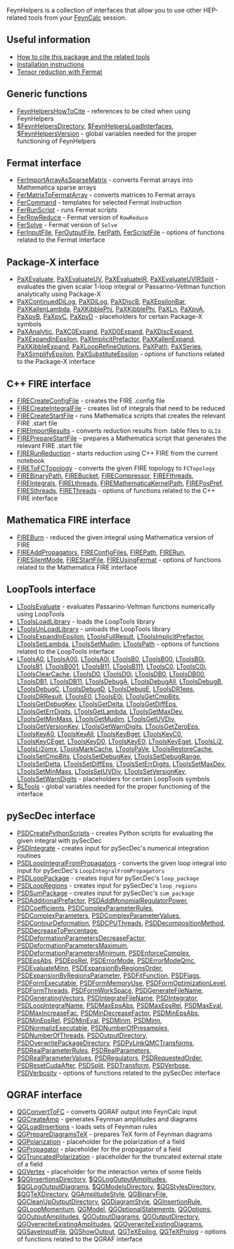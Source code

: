 FeynHelpers is a collection of interfaces that allow you to use other HEP-related tools from your [FeynCalc](https://feyncalc.github.io) session.

## Useful information

 - [How to cite this package and the related tools](Cite.md)
 - [Installation instructions](Install.md)
 - [Tensor reduction with Fermat](TensorReductionWithFermat.md)

## Generic functions

- [FeynHelpersHowToCite](../FeynHelpersHowToCite.md) - references to be cited when using FeynHelpers
 - [\$FeynHelpersDirectory](../\$FeynHelpersDirectory.md), [\$FeynHelpersLoadInterfaces](../\$FeynHelpersLoadInterfaces.md), [\$FeynHelpersVersion](../\$FeynHelpersVersion.md) - global variables needed for the proper functioning of FeynHelpers

## Fermat interface

- [FerImportArrayAsSparseMatrix](../FerImportArrayAsSparseMatrix.md) - converts Fermat arrays into Mathematica sparse arrays
- [FerMatrixToFermatArray](../FerMatrixToFermatArray.md) - converts matrices to Fermat arrays
- [FerCommand](../FerCommand.md) - templates for selected Fermat instruction
- [FerRunScript](../FerRunScript.md) - runs Fermat scripts
- [FerRowReduce](../FerRowReduce.md) - Fermat version of `RowReduce`
- [FerSolve](../FerSolve.md) - Fermat version of `Solve`
- [FerInputFile](../FerInputFile.md), [FerOutputFile](../FerOutputFile.md), [FerPath](../FerPath.md), [FerScriptFile](../FerScriptFile.md) - options of functions related to the Fermat interface

## Package-X interface

 - [PaXEvaluate](../PaXEvaluate.md), [PaXEvaluateUV](../PaXEvaluateUV.md), [PaXEvaluateIR](../PaXEvaluateIR.md), [PaXEvaluateUVIRSplit](../PaXEvaluateUVIRSplit.md) - evaluates the given scalar 1-loop integral or Passarino-Veltman function analytically using Package-X
 - [PaXContinuedDiLog](../PaXContinuedDiLog.md), [PaXDiLog](../PaXDiLog.md), [PaXDiscB](../PaXDiscB.md), [PaXEpsilonBar](../PaXEpsilonBar.md), [PaXKallenLambda](../PaXKallenLambda.md), [PaXKibblePhi](../PaXKibblePhi.md), [PaXKibblePhi](../PaXKibblePhi.md), [PaXLn](../PaXLn.md), [PaXpvA](../PaXpvA.md), [PaXpvB](../PaXpvB.md), [PaXpvC](../PaXpvC.md), [PaXpvD](../PaXpvD.md) - placeholders for certain Package-X symbols
- [PaXAnalytic](../PaXAnalytic.md), [PaXC0Expand](../PaXC0Expand.md), [PaXD0Expand](../PaXD0Expand.md), [PaXDiscExpand](../PaXDiscExpand.md), [PaXExpandInEpsilon](../PaXExpandInEpsilon.md), [PaXImplicitPrefactor](../PaXImplicitPrefactor.md), [PaXKallenExpand](../PaXKallenExpand.md), [PaXKibbleExpand](../PaXKibbleExpand.md), [PaXLoopRefineOptions](../PaXLoopRefineOptions.md), [PaXPath](../PaXPath.md), [PaXSeries](../PaXSeries.md), [PaXSimplifyEpsilon](../PaXSimplifyEpsilon.md), [PaXSubstituteEpsilon](../PaXSubstituteEpsilon.md) - options of functions related to the Package-X interface

## C++ FIRE interface

 - [FIRECreateConfigFile](../FIRECreateConfigFile.md) - creates the FIRE .config file
 - [FIRECreateIntegralFile](../FIRECreateIntegralFile.md) - creates list of integrals that need to be reduced
 - [FIRECreateStartFile](../FIRECreateStartFile.md) - runs Mathematica scripts that creates the relevant FIRE .start file
 - [FIREImportResults](../FIREImportResults.md) - converts reduction results from .table files to `GLI`s
 - [FIREPrepareStartFile](../FIREPrepareStartFile.md) - prepares a Mathematica script that generates the relevant FIRE .start file
 - [FIRERunReduction](../FIRERunReduction.md) - starts reduction using C++ FIRE from the current notebook
 - [FIREToFCTopology](../FIREToFCTopology.md) - converts the given FIRE topology to `FCTopology`
 - [FIREBinaryPath](../FIREBinaryPath.md), [FIREBucket](../FIREBucket.md), [FIRECompressor](../FIRECompressor.md), [FIREFthreads](../FIREFthreads.md), [FIREIntegrals](../FIREIntegrals.md), [FIRELthreads](../FIRELthreads.md), [FIREMathematicaKernelPath](../FIREMathematicaKernelPath.md), [FIREPosPref](../FIREPosPref.md), [FIRESthreads](../FIRESthreads.md), [FIREThreads](../FIREThreads.md) - options of functions related to the C++ FIRE interface

## Mathematica FIRE interface

 - [FIREBurn](../FIREBurn.md) - reduced the given integral using Mathematica version of FIRE
 - [FIREAddPropagators](../FIREAddPropagators.md), [FIREConfigFiles](../FIREConfigFiles.md), [FIREPath](../FIREPath.md), [FIRERun](../FIRERun.md), [FIRESilentMode](../FIRESilentMode.md), [FIREStartFile](../FIREStartFile.md), [FIREUsingFermat](../FIREUsingFermat.md) - options of functions related to the Mathematica FIRE interface

## LoopTools interface

 - [LToolsEvaluate](../LToolsEvaluate.md) - evaluates Passarino-Veltman functions numerically using LoopTools
 - [LToolsLoadLibrary](../LToolsLoadLibrary.md) - loads the LoopTools library
 - [LToolsUnLoadLibrary](../LToolsUnLoadLibrary.md) - unloads the LoopTools library
 - [LToolsExpandInEpsilon](../LToolsExpandInEpsilon.md), [LToolsFullResult](../LToolsFullResult.md), [LToolsImplicitPrefactor](../LToolsImplicitPrefactor.md), [LToolsSetLambda](../LToolsSetLambda.md), [LToolsSetMudim](../LToolsSetMudim.md), [LToolsPath](../LToolsPath.md) - options of functions related to the LoopTools interface
 - [LToolsA0](../LToolsA0.md), [LToolsA00](../LToolsA00.md), [LToolsA0i](../LToolsA0i.md), [LToolsB0](../LToolsB0.md), [LToolsB00](../LToolsB00.md), [LToolsB0i](../LToolsB0i.md), [LToolsB1](../LToolsB1.md), [LToolsB001](../LToolsB001.md), [LToolsB11](../LToolsB11.md), [LToolsB111](../LToolsB111.md), [LToolsC0](../LToolsC0.md), [LToolsC0i](../LToolsC0i.md), [LToolsClearCache](../LToolsClearCache.md), [LToolsD0](../LToolsD0.md), [LToolsD0i](../LToolsD0i.md), [LToolsDB0](../LToolsDB0.md), [LToolsDB00](../LToolsDB00.md), [LToolsDB1](../LToolsDB1.md), [LToolsDB11](../LToolsDB11.md), [LToolsDebugA](../LToolsDebugA.md), [LToolsDebugAll](../LToolsDebugAll.md), [LToolsDebugB](../LToolsDebugB.md), [LToolsDebugC](../LToolsDebugC.md), [LToolsDebugD](../LToolsDebugD.md), [LToolsDebugE](../LToolsDebugE.md), [LToolsDR1eps](../LToolsDR1eps.md), [LToolsDRResult](../LToolsDRResult.md), [LToolsE0](../LToolsE0.md), [LToolsE0i](../LToolsE0i.md), [LToolsGetCmpBits](../LToolsGetCmpBits.md), [LToolsGetDebugKey](../LToolsGetDebugKey.md), [LToolsGetDelta](../LToolsGetDelta.md), [LToolsGetDiffEps](../LToolsGetDiffEps.md), [LToolsGetErrDigits](../LToolsGetErrDigits.md), [LToolsGetLambda](../LToolsGetLambda.md), [LToolsGetMaxDev](../LToolsGetMaxDev.md), [LToolsGetMinMass](../LToolsGetMinMass.md), [LToolsGetMudim](../LToolsGetMudim.md), [LToolsGetUVDiv](../LToolsGetUVDiv.md), [LToolsGetVersionKey](../LToolsGetVersionKey.md), [LToolsGetWarnDigits](../LToolsGetWarnDigits.md), [LToolsGetZeroEps](../LToolsGetZeroEps.md), [LToolsKeyA0](../LToolsKeyA0.md), [LToolsKeyAll](../LToolsKeyAll.md), [LToolsKeyBget](../LToolsKeyBget.md), [LToolsKeyC0](../LToolsKeyC0.md), [LToolsKeyCEget](../LToolsKeyCEget.md), [LToolsKeyD0](../LToolsKeyD0.md), [LToolsKeyE0](../LToolsKeyE0.md), [LToolsKeyEget](../LToolsKeyEget.md), [LToolsLi2](../LToolsLi2.md), [LToolsLi2omx](../LToolsLi2omx.md), [LToolsMarkCache](../LToolsMarkCache.md), [LToolsPaVe](../LToolsPaVe.md), [LToolsRestoreCache](../LToolsRestoreCache.md), [LToolsSetCmpBits](../LToolsSetCmpBits.md), [LToolsSetDebugKey](../LToolsSetDebugKey.md), [LToolsSetDebugRange](../LToolsSetDebugRange.md), [LToolsSetDelta](../LToolsSetDelta.md), [LToolsSetDiffEps](../LToolsSetDiffEps.md), [LToolsSetErrDigits](../LToolsSetErrDigits.md),  [LToolsSetMaxDev](../LToolsSetMaxDev.md), [LToolsSetMinMass](../LToolsSetMinMass.md), [LToolsSetUVDiv](../LToolsSetUVDiv.md), [LToolsSetVersionKey](../LToolsSetVersionKey.md), [LToolsSetWarnDigits](../LToolsSetWarnDigits.md) - placeholders for certain LoopTools symbols
 - [\$LTools](../\$LTools.md) - global variables needed for the proper functioning of the interface

## pySecDec interface 

 - [PSDCreatePythonScripts](../PSDCreatePythonScripts.md) - creates Python scripts for evaluating the given integral with pySecDec
 - [PSDIntegrate](../PSDIntegrate.md) - creates input for pySecDec's numerical integration routines
 - [PSDLoopIntegralFromPropagators](../PSDLoopIntegralFromPropagators.md) - converts the given loop integral into input for pySecDec's `LoopIntegralFromPropagators`
 - [PSDLoopPackage](../PSDLoopPackage.md) -  creates input for pySecDec's `loop_package`
 - [PSDLoopRegions](../PSDLoopRegions.md) -  creates input for pySecDec's `loop_regions`
 - [PSDSumPackage](../PSDSumPackage.md) - creates input for pySecDec's `sum_package`
 - [PSDAdditionalPrefactor](../PSDAdditionalPrefactor.md), [PSDAddMonomialRegulatorPower](../PSDAddMonomialRegulatorPower.md), [PSDCoefficients](../PSDCoefficients.md), [PSDComplexParameterRules](../PSDComplexParameterRules.md), [PSDComplexParameters](../PSDComplexParameters.md), [PSDComplexParameterValues](../PSDComplexParameterValues.md), [PSDContourDeformation](../PSDContourDeformation.md), [PSDCPUThreads](../PSDCPUThreads.md), [PSDDecompositionMethod](../PSDDecompositionMethod.md), [PSDDecreaseToPercentage](../PSDDecreaseToPercentage.md), [PSDDeformationParametersDecreaseFactor](../PSDDeformationParametersDecreaseFactor.md), [PSDDeformationParametersMaximum](../PSDDeformationParametersMaximum.md), [PSDDeformationParametersMinimum](../PSDDeformationParametersMinimum.md), [PSDEnforceComplex](../PSDEnforceComplex.md), [PSDEpsAbs](../PSDEpsAbs.md), [PSDEpsRel](../PSDEpsRel.md), [PSDErrorMode](../PSDErrorMode.md), [PSDErrorModeQmc](../PSDErrorModeQmc.md), [PSDEvaluateMinn](../PSDEvaluateMinn.md), [PSDExpansionByRegionsOrder](../PSDExpansionByRegionsOrder.md), [PSDExpansionByRegionsParameter](../PSDExpansionByRegionsParameter.md), [PSDFitFunction](../PSDFitFunction.md), [PSDFlags](../PSDFlags.md), [PSDFormExecutable](../PSDFormExecutable.md), [PSDFormMemoryUse](../PSDFormMemoryUse.md), [PSDFormOptimizationLevel](../PSDFormOptimizationLevel.md), [PSDFormThreads](../PSDFormThreads.md), [PSDFormWorkSpace](../PSDFormWorkSpace.md), [PSDGenerateFileName](../PSDGenerateFileName.md), [PSDGeneratingVectors](../PSDGeneratingVectors.md), [PSDIntegrateFileName](../PSDIntegrateFileName.md), [PSDIntegrator](../PSDIntegrator.md), [PSDLoopIntegralName](../PSDLoopIntegralName.md), [PSDMaxEpsAbs](../PSDMaxEpsAbs.md), [PSDMaxEpsRel](../PSDMaxEpsRel.md), [PSDMaxEval](../PSDMaxEval.md), [PSDMaxIncreaseFac](../PSDMaxIncreaseFac.md), [PSDMinDecreaseFactor](../PSDMinDecreaseFactor.md), [PSDMinEpsAbs](../PSDMinEpsAbs.md), [PSDMinEpsRel](../PSDMinEpsRel.md), [PSDMinEval](../PSDMinEval.md), [PSDMinm](../PSDMinm.md), [PSDMinn](../PSDMinn.md), [PSDNormalizExecutable](../PSDNormalizExecutable.md), [PSDNumberOfPresamples](../PSDNumberOfPresamples.md), [PSDNumberOfThreads](../PSDNumberOfThreads.md), [PSDOutputDirectory](../PSDOutputDirectory.md), [PSDOverwritePackageDirectory](../PSDOverwritePackageDirectory.md), [PSDPyLinkQMCTransforms](../PSDPyLinkQMCTransforms.md), [PSDRealParameterRules](../PSDRealParameterRules.md), [PSDRealParameters](../PSDRealParameters.md), [PSDRealParameterValues](../PSDRealParameterValues.md), [PSDRegulators](../PSDRegulators.md), [PSDRequestedOrder](../PSDRequestedOrder.md), [PSDResetCudaAfter](../PSDResetCudaAfter.md), [PSDSplit](../PSDSplit.md), [PSDTransform](../PSDTransform.md), [PSDVerbose](../PSDVerbose.md), [PSDVerbosity](../PSDVerbosity.md) - options of functions related to the pySecDec interface

## QGRAF interface

 - [QGConvertToFC](../QGConvertToFC.md) - converts QGRAF output into FeynCalc input
 - [QGCreateAmp](../QGCreateAmp.md) - generates Feynman amplitudes and diagrams
 - [QGLoadInsertions](../QGLoadInsertions.md) - loads sets of Feynman rules
 - [QGPrepareDiagramsTeX](../QGPrepareDiagramsTeX.md) - prepares TeX form of Feynman diagrams
 - [QGPolarization](../QGPolarization.md) - placeholder for the polarization of a field
 - [QGPropagator](../QGPropagator.md) - placeholder for the propagator of a field
 - [QGTruncatedPolarization](../QGTruncatedPolarization.md) - placeholder for the truncated external state of a field
 - [QGVertex](../QGVertex.md) - placeholder for the interaction vertex of some fields
 - [\$QGInsertionsDirectory](../\$QGInsertionsDirectory.md), [\$QGLogOutputAmplitudes](../\$QGLogOutputAmplitudes.md), [\$QGLogOutputDiagrams](../\$QGLogOutputDiagrams.md), [\$QGModelsDirectory](../\$QGModelsDirectory.md), [\$QGStylesDirectory](../\$QGStylesDirectory.md), [\$QGTeXDirectory](../\$QGTeXDirectory.md), [QGAmplitudeStyle](../QGAmplitudeStyle.md), [QGBinaryFile](../QGBinaryFile.md), [QGCleanUpOutputDirectory](../QGCleanUpOutputDirectory.md), [QGDiagramStyle](../QGDiagramStyle.md), [QGInsertionRule](../QGInsertionRule.md), [QGLoopMomentum](../QGLoopMomentum.md), [QGModel](../QGModel.md), [QGOptionalStatements](../QGOptionalStatements.md), [QGOptions](../QGOptions.md), [QGOutputAmplitudes](../QGOutputAmplitudes.md), [QGOutputDiagrams](../QGOutputDiagrams.md), [QGOutputDirectory](../QGOutputDirectory.md), [QGOverwriteExistingAmplitudes](../QGOverwriteExistingAmplitudes.md), [QGOverwriteExistingDiagrams](../QGOverwriteExistingDiagrams.md), [QGSaveInputFile](../QGSaveInputFile.md), [QGShowOutput](../QGShowOutput.md), [QGTeXEpilog](../QGTeXEpilog.md), [QGTeXProlog](../QGTeXProlog.md) - options of functions related to the QGRAF interface
